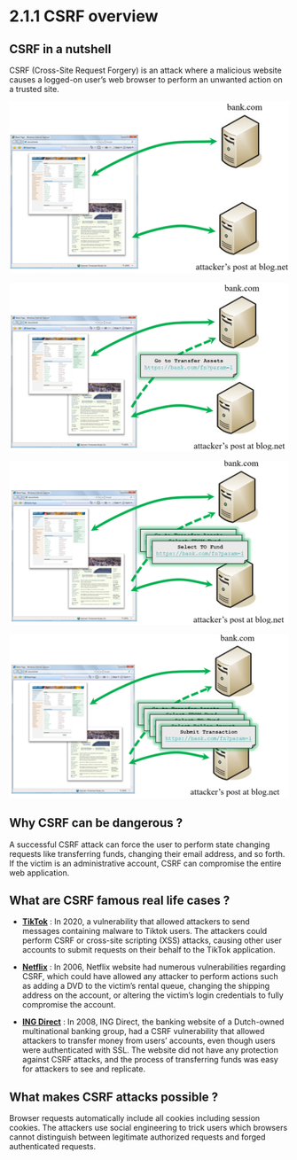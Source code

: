 # 2.1.1 CSRF overview

## CSRF in a nutshell

CSRF (Cross-Site Request Forgery) is an attack where a malicious website causes a logged-on user’s web browser to perform an unwanted action on a trusted site.

![csrf-wf-1](../../assets/csrf-wf-1.png)

![csrf-wf-2](../../assets/csrf-wf-2.png)

![csrf-wf-3](../../assets/csrf-wf-3.png)

![csrf-wf-4](../../assets/csrf-wf-4.png)

## Why CSRF can be dangerous ?

A successful CSRF attack can force the user to perform state changing requests like transferring funds, changing their email address, and so forth. If the victim is an administrative account, CSRF can compromise the entire web application.

## What are CSRF famous real life cases ?

- **[TikTok](https://www.zdnet.com/article/tiktok-patches-reflected-xss-bug-one-click-account-takeover-exploit/)** : In 2020, a vulnerability that allowed attackers to send messages containing malware to Tiktok users. The attackers could perform CSRF or cross-site scripting (XSS) attacks, causing other user accounts to submit requests on their behalf to the TikTok application.

- **[Netflix](https://appsecnotes.blogspot.com/2009/01/netflix-csrf-revisited.html
  )** : In 2006, Netflix website had numerous vulnerabilities regarding CSRF, which could have allowed any attacker to perform actions such as adding a DVD to the victim’s rental queue, changing the shipping address on the account, or altering the victim’s login credentials to fully compromise the account.

- **[ING Direct](https://people.eecs.berkeley.edu/~daw/teaching/cs261-f11/reading/csrf.pdf
  )** : In 2008, ING Direct, the banking website of a Dutch-owned multinational banking group, had a CSRF vulnerability that allowed attackers to transfer money from users’ accounts, even though users were authenticated with SSL. The website did not have any protection against CSRF attacks, and the process of transferring funds was easy for attackers to see and replicate.

## What makes CSRF attacks possible ?

Browser requests automatically include all cookies including session cookies. The attackers use social engineering to trick users which browsers cannot distinguish between legitimate authorized requests and forged authenticated requests.

